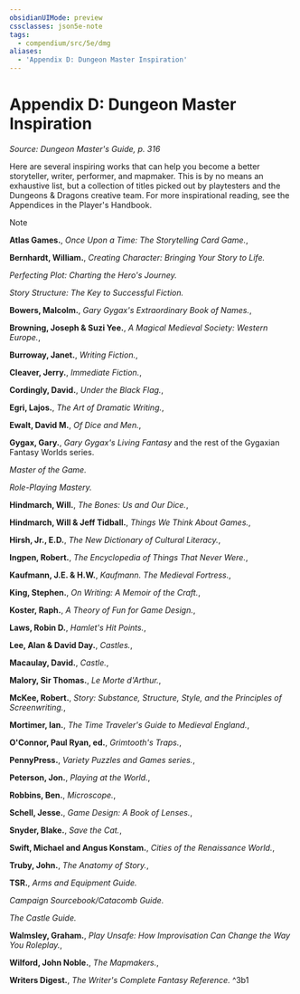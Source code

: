 ```yaml
---
obsidianUIMode: preview
cssclasses: json5e-note
tags:
  - compendium/src/5e/dmg
aliases:
  - 'Appendix D: Dungeon Master Inspiration'
---
```

# Appendix D: Dungeon Master Inspiration
*Source: Dungeon Master's Guide, p. 316* 

Here are several inspiring works that can help you become a better storyteller, writer, performer, and mapmaker. This is by no means an exhaustive list, but a collection of titles picked out by playtesters and the Dungeons & Dragons creative team. For more inspirational reading, see the Appendices in the Player's Handbook.

> [!note] 
> 
> **Atlas Games.**, *Once Upon a Time: The Storytelling Card Game.*,
> 
> **Bernhardt, William.**, *Creating Character: Bringing Your Story to Life.*
> 
> *Perfecting Plot: Charting the Hero's Journey.*
> 
> *Story Structure: The Key to Successful Fiction.*
> 
> **Bowers, Malcolm.**, *Gary Gygax's Extraordinary Book of Names.*,
> 
> **Browning, Joseph & Suzi Yee.**, *A Magical Medieval Society: Western Europe.*,
> 
> **Burroway, Janet.**, *Writing Fiction.*,
> 
> **Cleaver, Jerry.**, *Immediate Fiction.*,
> 
> **Cordingly, David.**, *Under the Black Flag.*,
> 
> **Egri, Lajos.**, *The Art of Dramatic Writing.*,
> 
> **Ewalt, David M.**, *Of Dice and Men.*,
> 
> **Gygax, Gary.**, *Gary Gygax's Living Fantasy* and the rest of the Gygaxian Fantasy Worlds series.
> 
> *Master of the Game.*
> 
> *Role-Playing Mastery.*
> 
> **Hindmarch, Will.**, *The Bones: Us and Our Dice.*,
> 
> **Hindmarch, Will & Jeff Tidball.**, *Things We Think About Games.*,
> 
> **Hirsh, Jr., E.D.**, *The New Dictionary of Cultural Literacy.*,
> 
> **Ingpen, Robert.**, *The Encyclopedia of Things That Never Were.*,
> 
> **Kaufmann, J.E. & H.W.**, *Kaufmann. The Medieval Fortress.*,
> 
> **King, Stephen.**, *On Writing: A Memoir of the Craft.*,
> 
> **Koster, Raph.**, *A Theory of Fun for Game Design.*,
> 
> **Laws, Robin D.**, *Hamlet's Hit Points.*,
> 
> **Lee, Alan & David Day.**, *Castles.*,
> 
> **Macaulay, David.**, *Castle.*,
> 
> **Malory, Sir Thomas.**, *Le Morte d'Arthur.*,
> 
> **McKee, Robert.**, *Story: Substance, Structure, Style, and the Principles of Screenwriting.*,
> 
> **Mortimer, Ian.**, *The Time Traveler's Guide to Medieval England.*,
> 
> **O'Connor, Paul Ryan, ed.**, *Grimtooth's Traps.*,
> 
> **PennyPress.**, *Variety Puzzles and Games series.*,
> 
> **Peterson, Jon.**, *Playing at the World.*,
> 
> **Robbins, Ben.**, *Microscope.*,
> 
> **Schell, Jesse.**, *Game Design: A Book of Lenses.*,
> 
> **Snyder, Blake.**, *Save the Cat.*,
> 
> **Swift, Michael and Angus Konstam.**, *Cities of the Renaissance World.*,
> 
> **Truby, John.**, *The Anatomy of Story.*,
> 
> **TSR.**, *Arms and Equipment Guide.*
> 
> *Campaign Sourcebook/Catacomb Guide.*
> 
> *The Castle Guide.*
> 
> **Walmsley, Graham.**, *Play Unsafe: How Improvisation Can Change the Way You Roleplay.*,
> 
> **Wilford, John Noble.**, *The Mapmakers.*,
> 
> **Writers Digest.**, *The Writer's Complete Fantasy Reference.*
^3b1
